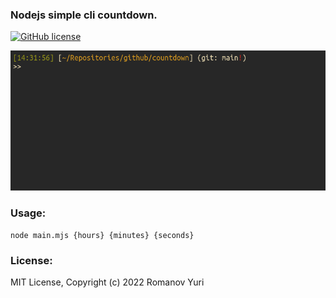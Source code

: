 ### Nodejs simple cli countdown.

[![GitHub license](https://img.shields.io/github/license/darteil/countdown?style=for-the-badge)](https://github.com/darteil/countdown/blob/main/LICENSE)

![til](./media/screencast.gif)

### Usage:

```
node main.mjs {hours} {minutes} {seconds}
```

### License:

MIT License, Copyright (c) 2022 Romanov Yuri
